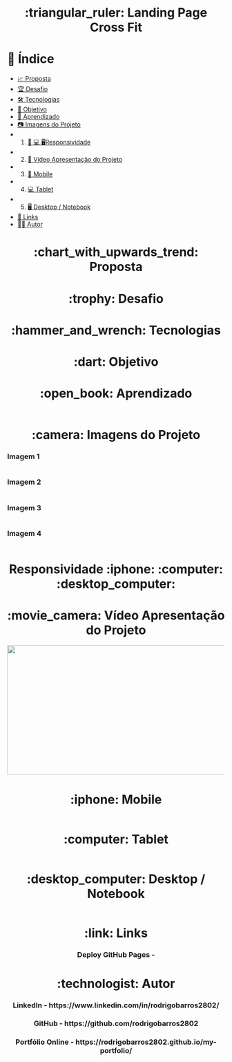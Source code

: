 <h1 align="center">:triangular_ruler: Landing Page Cross Fit</h1>

# :memo: Índice
* [:chart_with_upwards_trend: Proposta]()
* [:trophy: Desafio]()
* [:hammer_and_wrench: Tecnologias]()
* [:dart: Objetivo]()
* [:open_book: Aprendizado]()
* [:camera: Imagens do Projeto]()
* 1. [:iphone: :computer: :desktop_computer:Responsividade]()
* 2. [:movie_camera: Vídeo Apresentação do Projeto]()
* 3. [:iphone: Mobile]()
* 4. [:computer: Tablet]()
* 5. [:desktop_computer: Desktop / Notebook]()
* [:link: Links]()
* [:technologist: Autor]()

<h1 align="center">:chart_with_upwards_trend: Proposta</h1>
<h3 align="center"></h3>

<h1 align="center">:trophy: Desafio</h1>
<h3 align="center"></h3>

<h1 align="center">:hammer_and_wrench: Tecnologias</h1>
<h3 align="center"></h3>
<h3 align="center"></h3>
<h3 align="center"></h3>

<h1 align="center">:dart: Objetivo</h1>
<h3 align="center"></h3>

<h1 align="center">:open_book: Aprendizado</h1>
<h3 align="center"></h3>

<div align="center">
<img align="center" src="">
</div>

<h1 align="center">:camera: Imagens do Projeto</h1>

<h3>Imagem 1</h3>
<div align="center">
<img align="center" src="">
</div>

<h3>Imagem 2</h3>
<div align="center">
<img align="center" src="">
</div>

<h3>Imagem 3</h3>
<div align="center">
<img align="center" src="">
</div>

<h3>Imagem 4</h3>
<div align="center">
<img align="center" src="">
</div>

<h1 align="center">Responsividade :iphone: :computer: :desktop_computer:</h1>

<h1 align="center">:movie_camera: Vídeo Apresentação do Projeto</h1>
<p align="center">
<img width="600" height="300" src="">
</p>

<h1 align="center">:iphone: Mobile</h1>
<p align="center"><img src=""></p>

<h1 align="center">:computer: Tablet</h1>
<p align="center"><img src=""></p>

<h1 align="center">:desktop_computer: Desktop / Notebook</h1>
<p align="center"><img src=""></p>

<h1 align="center">:link: Links</h1>
<h3 align="center">Deploy GitHub Pages - </h3>

<h1 align="center">:technologist: Autor</h1>
<h3 align="center">LinkedIn - https://www.linkedin.com/in/rodrigobarros2802/</h3>

<h3 align="center">GitHub - https://github.com/rodrigobarros2802</h3> 

<h3 align="center">Portfólio Online - https://rodrigobarros2802.github.io/my-portfolio/</h3>

